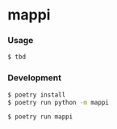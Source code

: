 # mappi

### Usage

```bash
$ tbd
```

### Development

```bash
$ poetry install
$ poetry run python -m mappi

$ poetry run mappi
```